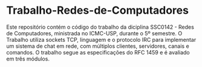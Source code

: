 # Trabalho-Redes-de-Computadores
Este repositório contém o código do trabalho da diciplina SSC0142 - Redes de Computadores, ministrada no ICMC-USP, durante o 5º semestre. O Trabalho utiliza sockets TCP, linguagem e o protocolo IRC para implementar um sistema de chat em rede, com múltiplos clientes, servidores, canais e comandos. O trabalho segue as especificações do RFC 1459 e é avaliado em três módulos.
